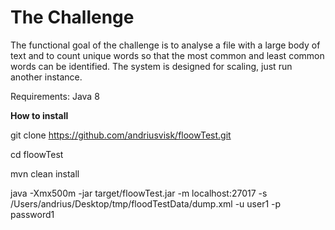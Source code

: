 # The Challenge
The functional goal of the challenge is to analyse a file with a large body of text and
to count unique words so that the most common and least common words can be
identified. The system is designed for scaling, just run another instance.

Requirements: Java 8

**How to install**

git clone https://github.com/andriusvisk/floowTest.git

cd floowTest

mvn clean install

java -Xmx500m -jar target/floowTest.jar  -m localhost:27017 -s /Users/andrius/Desktop/tmp/floodTestData/dump.xml -u user1 -p password1








